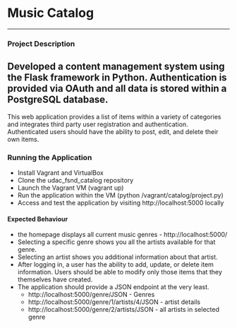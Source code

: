 # Music Catalog
---
### Project Description
Developed a content management system using the Flask framework in Python. Authentication is provided via OAuth and all data is stored within a PostgreSQL database.
---
This web application provides a list of items within a variety of categories and integrates third party user registration and authentication. Authenticated users should have the ability to post, edit, and delete their own items.

### Running the Application

* Install Vagrant and VirtualBox
* Clone the udac_fsnd_catalog repository
* Launch the Vagrant VM (vagrant up)
* Run the application within the VM (python /vagrant/catalog/project.py)
* Access and test the application by visiting http://localhost:5000 locally


#### Expected Behaviour
* the homepage displays all current music genres - http://localhost:5000/
* Selecting a specific genre shows you all the artists available for that genre.
* Selecting an artist shows you additional information about that artist.
* After logging in, a user has the ability to add, update, or delete item information. Users should be able to modify only those items that they themselves have created.
* The application should provide a JSON endpoint at the very least.
    * http://localhost:5000/genre/JSON - Genres
    * http://localhost:5000/genre/1/artists/4/JSON - artist details
    * http://localhost:5000/genre/2/artists/JSON - all artists in selected genre

